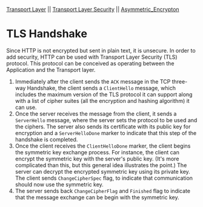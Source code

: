 [Transport Layer](transport_layer.md)  || [Transport Layer Security](transport_layer_security.md) || [Asymmetric_Encrypton](asymmetric_encryption.md)


# TLS Handshake

Since HTTP is not encrypted but sent in plain text, it is unsecure. In order to add security, HTTP can be used with Transport Layer Security (TLS) protocol. This protocol can be conceived as operating between the Application and the Transport layer.

1. Immediately after the client sends the `ACK` message in the TCP three-way Handshake, the client sends a `ClientHello` message, which includes the maximum version of the TLS protocol it can support along with a list of cipher suites (all the encryption and hashing algorithm) it can use.
2. Once the server receives the message from the client, it sends a `ServerHello` message, where the server sets the protocol to be used and the ciphers. The server also sends its certificate with its public key for encryption and a `ServerHelloDone` marker to indicate that this step of the handshake is completed.
3. Once the client receives the `ClientHelloDone` marker, the client begins the symmetric key exchange process. For instance, the client can encrypt the symmetric key with the server's public key. (It's more complicated than this, but this general idea illustrates the point.) The server can decrypt the encrypted symmetric key using its private key. The client sends `ChangeCipherSpec` flag, to indicate that communication should now use the symmetric key.
4. The server sends back `ChangeCipherFlag` and `Finished` flag to indicate that the message exchange can be begin with the symmetric key.